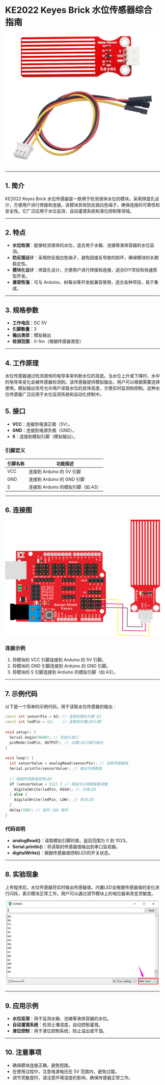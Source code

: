 # KE2022 Keyes Brick 水位传感器综合指南

![image-20250317155408824](media/image-20250317155408824.png)

---

## 1. 简介
KE2022 Keyes Brick 水位传感器是一款用于检测液体水位的模块，采用焊盘孔设计，方便用户进行焊接和连接。该模块具有防反插白色端子，确保连接的可靠性和安全性。它广泛应用于水位监测、自动灌溉系统和液位控制等领域。

---

## 2. 特点
- **水位检测**：能够检测液体的水位，适合用于水箱、池塘等液体容器的水位监测。
- **防反插设计**：采用防反插白色端子，避免因接反导致的损坏，确保模块的长期稳定性。
- **模块化设计**：焊盘孔设计，方便用户进行焊接和连接，适合DIY项目和快速原型开发。
- **兼容性强**：可与 Arduino、树莓派等开发板兼容使用，适合各种项目，易于集成。

---

## 3. 规格参数
- **工作电压**：DC 5V  
- **引脚数量**：3  
- **输出类型**：模拟输出  
- **检测范围**：0-5m（根据传感器类型）  

---

## 4. 工作原理
水位传感器通过检测液体的电导率来判断水位的高低。当水位上升或下降时，水中的电导率变化会被传感器检测到。该传感器提供模拟输出，用户可以根据需要选择使用。模拟输出信号允许用户读取水位的具体高度，方便实时监测和控制。这种水位传感器广泛应用于水位监测系统和自动化控制中。

## 5. 接口
- **VCC**：连接到电源正极（5V）。
- **GND**：连接到电源负极（GND）。
- **S**：连接到模拟引脚（模拟输出）。

### 引脚定义
| 引脚名称 | 功能描述                     |
|----------|------------------------------|
| VCC      | 连接到 Arduino 的 5V 引脚   |
| GND      | 连接到 Arduino 的 GND 引脚  |
| S      | 连接到 Arduino 的模拟引脚（如 A3） |

---

## 6. 连接图
![image-20250317155425717](media/image-20250317155425717.png)

### 连接示例
1. 将模块的 VCC 引脚连接到 Arduino 的 5V 引脚。
2. 将模块的 GND 引脚连接到 Arduino 的 GND 引脚。
3. 将模块的 S 引脚连接到 Arduino 的模拟引脚（如 A3）。

---

## 7. 示例代码
以下是一个简单的示例代码，用于读取水位传感器的输出：
```cpp
const int sensorPin = A3; // 连接到模拟引脚 A3
const int ledPin = 13;    // 连接到内置LED引脚

void setup() {
  Serial.begin(9600); // 初始化串口
  pinMode(ledPin, OUTPUT); // 设置LED引脚为输出
}

void loop() {
  int sensorValue = analogRead(sensorPin); // 读取传感器值
  Serial.println(sensorValue); // 输出传感器值

  // 根据传感器值控制LED
  if (sensorValue > 512) { // 阈值可以根据需要调整
    digitalWrite(ledPin, HIGH); // 点亮LED
  } else {
    digitalWrite(ledPin, LOW); // 熄灭LED
  }
  delay(100); // 延时 100 毫秒
}
```

### 代码说明
- **analogRead()**：读取模拟引脚的值，返回范围为 0 到 1023。
- **Serial.println()**：将读取的传感器值输出到串口监视器。
- **digitalWrite()**：根据传感器值控制LED的开关状态。

---

## 8. 实验现象
上传程序后，水位传感器将实时输出传感器值，内置LED会根据传感器值的变化进行闪烁，表示模块正常工作。用户可以通过调节模块上的电位器来改变灵敏度。

![image-20250317155504056](media/image-20250317155504056.png)

---

## 9. 应用示例
- **水位监测**：用于监测水箱、池塘等液体容器的水位。
- **自动灌溉系统**：检测土壤湿度，自动控制灌溉。
- **液位控制**：用于液位控制系统，防止溢出或干涸。

---

## 10. 注意事项
- 确保模块连接正确，避免短路。
- 在使用过程中，注意电源电压在 5V 范围内，避免过载。
- 调节灵敏度时，请注意环境湿度的影响，确保传感器正常工作。

